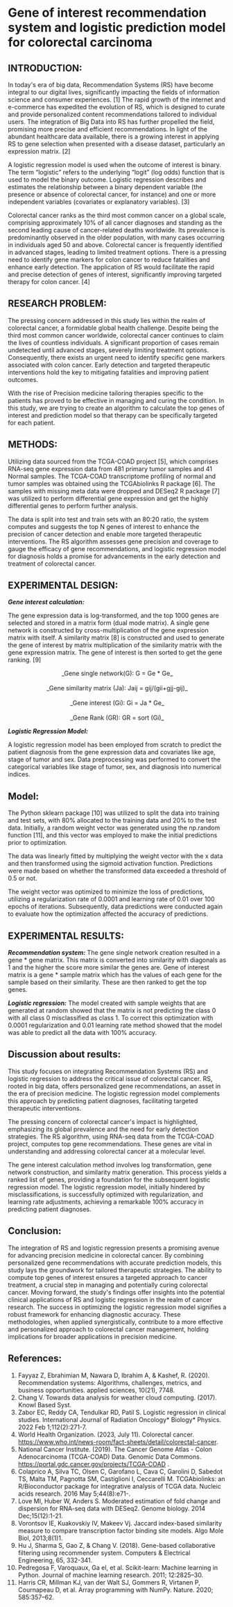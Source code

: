 # Gene of interest recommendation system and logistic prediction model for colorectal carcinoma

## INTRODUCTION:
In today's era of big data, Recommendation Systems (RS) have become integral to our digital lives, significantly impacting the fields of information science and consumer experiences. [1] The rapid growth of the internet and e-commerce has expedited the evolution of RS, which is designed to curate and provide personalized content recommendations tailored to individual users. The integration of Big Data into RS has further propelled the field, promising more precise and efficient recommendations. In light of the abundant healthcare data available, there is a growing interest in applying RS to gene selection when presented with a disease dataset, particularly an expression matrix. [2] 

A logistic regression model is used when the outcome of interest is binary. The term “logistic” refers to the underlying “logit” (log odds) function that is used to model the binary outcome. Logistic regression describes and estimates the relationship between a binary dependent variable (the presence or absence of colorectal cancer, for instance) and one or more independent variables (covariates or explanatory variables). [3]

Colorectal cancer ranks as the third most common cancer on a global scale, comprising approximately 10% of all cancer diagnoses and standing as the second leading cause of cancer-related deaths worldwide. Its prevalence is predominantly observed in the older population, with many cases occurring in individuals aged 50 and above. Colorectal cancer is frequently identified in advanced stages, leading to limited treatment options. There is a pressing need to identify gene markers for colon cancer to reduce fatalities and enhance early detection. The application of RS would facilitate the rapid and precise detection of genes of interest, significantly improving targeted therapy for colon cancer. [4]

## RESEARCH PROBLEM:

The pressing concern addressed in this study lies within the realm of colorectal cancer, a formidable global health challenge. Despite being the third most common cancer worldwide, colorectal cancer continues to claim the lives of countless individuals. A significant proportion of cases remain undetected until advanced stages, severely limiting treatment options. Consequently, there exists an urgent need to identify specific gene markers associated with colon cancer. Early detection and targeted therapeutic interventions hold the key to mitigating fatalities and improving patient outcomes.

With the rise of Precision medicine tailoring therapies specific to the patients has proved to be effective in managing and curing the condition. In this study, we are trying to create an algorithm to calculate the top genes of interest and prediction model so that therapy can be specifically targeted for each patient.

## METHODS: 

Utilizing data sourced from the TCGA-COAD project [5], which comprises RNA-seq gene expression data from 481 primary tumor samples and 41 Normal samples. The TCGA-COAD transcriptome profiling of normal and tumor samples was obtained using the TCGAbiolinks R package [6]. The samples with missing meta data were dropped and DESeq2 R package [7] was utilized to perform differential gene expression and get the highly differential genes to perform further analysis.

The data is split into test and train sets with an 80:20 ratio, the system computes and suggests the top N genes of interest to enhance the precision of cancer detection and enable more targeted therapeutic interventions. The RS algorithm assesses gene precision and coverage to gauge the efficacy of gene recommendations, and logistic regression model for diagnosis holds a promise for advancements in the early detection and treatment of colorectal cancer.

## EXPERIMENTAL DESIGN:

**_Gene interest calculation:_**

The gene expression data is log-transformed, and the top 1000 genes are selected and stored in a matrix form (dual mode matrix). A single gene network is constructed by cross-multiplication of the gene expression matrix with itself. A similarity matrix [8] is constructed and used to generate the gene of interest by matrix multiplication of the similarity matrix with the gene expression matrix. The gene of interest is then sorted to get the gene ranking. [9]

<p align="center">
  _Gene single network(G): G = Ge * Ge_ <br><br>
  _Gene similarity matrix (Ja): Jaij = gij/(gii+gjj-gij)_ <br><br>
  _Gene interest (Gi): Gi = Ja * Ge_ <br><br>
  _Gene Rank (GR): GR = sort (Gi)_
</p>


**_Logistic Regression Model:_** 

A logistic regression model has been employed from scratch to predict the patient diagnosis from the gene expression data and covariates like age, stage of tumor and sex. Data preprocessing was performed to convert the categorical variables like stage of tumor, sex, and diagnosis into numerical indices.



## Model:  
 

The Python sklearn package [10] was utilized to split the data into training and test sets, with 80% allocated to the training data and 20% to the test data. Initially, a random weight vector was generated using the np.random function [11], and this vector was employed to make the initial predictions prior to optimization.

The data was linearly fitted by multiplying the weight vector with the x data and then transformed using the sigmoid activation function. Predictions were made based on whether the transformed data exceeded a threshold of 0.5 or not.

The weight vector was optimized to minimize the loss of predictions, utilizing a regularization rate of 0.0001 and learning rate of 0.01 over 100 epochs of iterations. Subsequently, data predictions were conducted again to evaluate how the optimization affected the accuracy of predictions.

## EXPERIMENTAL RESULTS:

**_Recommendation system:_** The gene single network creation resulted in a gene * gene matrix. This matrix is converted into similarity with diagonals as 1 and the higher the score more similar the genes are. Gene of interest matrix is a gene * sample matrix which has the values of each gene for the sample based on their similarity. These are then ranked to get the top genes.

 

**_Logistic regression:_**  The model created with sample weights that are generated at random showed that the matrix is not predicting the class 0 with all class 0 misclassified as class 1. To correct this optimization with 0.0001 regularization and 0.01 learning rate method showed that the model was able to predict all the data with 100% accuracy.

  

## Discussion about results:

This study focuses on integrating Recommendation Systems (RS) and logistic regression to address the critical issue of colorectal cancer. RS, rooted in big data, offers personalized gene recommendations, an asset in the era of precision medicine. The logistic regression model complements this approach by predicting patient diagnoses, facilitating targeted therapeutic interventions.

The pressing concern of colorectal cancer's impact is highlighted, emphasizing its global prevalence and the need for early detection strategies. The RS algorithm, using RNA-seq data from the TCGA-COAD project, computes top gene recommendations. These genes are vital in understanding and addressing colorectal cancer at a molecular level.

The gene interest calculation method involves log transformation, gene network construction, and similarity matrix generation. This process yields a ranked list of genes, providing a foundation for the subsequent logistic regression model. The logistic regression model, initially hindered by misclassifications, is successfully optimized with regularization, and learning rate adjustments, achieving a remarkable 100% accuracy in predicting patient diagnoses.

## Conclusion:

The integration of RS and logistic regression presents a promising avenue for advancing precision medicine in colorectal cancer. By combining personalized gene recommendations with accurate prediction models, this study lays the groundwork for tailored therapeutic strategies. The ability to compute top genes of interest ensures a targeted approach to cancer treatment, a crucial step in managing and potentially curing colorectal cancer.
Moving forward, the study's findings offer insights into the potential clinical applications of RS and logistic regression in the realm of cancer research. The success in optimizing the logistic regression model signifies a robust framework for enhancing diagnostic accuracy. These methodologies, when applied synergistically, contribute to a more effective and personalized approach to colorectal cancer management, holding implications for broader applications in precision medicine.



## References: 
1. Fayyaz Z, Ebrahimian M, Nawara D, Ibrahim A, & Kashef, R. (2020). Recommendation systems: Algorithms, challenges, metrics, and business opportunities. applied sciences, 10(21), 7748.
2. Chang V. Towards data analysis for weather cloud computing. (2017). Knowl Based Syst. 
3. Zabor EC, Reddy CA, Tendulkar RD, Patil S. Logistic regression in clinical studies. International Journal of Radiation Oncology* Biology* Physics. 2022 Feb 1;112(2):271-7.
4. World Health Organization. (2023, July 11). Colorectal cancer. https://www.who.int/news-room/fact-sheets/detail/colorectal-cancer.
5. National Cancer Institute. (2019). The Cancer Genome Atlas - Colon Adenocarcinoma (TCGA-COAD) Data. Genomic Data Commons. https://portal.gdc.cancer.gov/projects/TCGA-COAD .
6. Colaprico A, Silva TC, Olsen C, Garofano L, Cava C, Garolini D, Sabedot TS, Malta TM, Pagnotta SM, Castiglioni I, Ceccarelli M. TCGAbiolinks: an R/Bioconductor package for integrative analysis of TCGA data. Nucleic acids research. 2016 May 5;44(8):e71-.
7. Love MI, Huber W, Anders S. Moderated estimation of fold change and dispersion for RNA-seq data with DESeq2. Genome biology. 2014 Dec;15(12):1-21.
8. Vorontsov IE, Kuakovskiy IV, Makeev Vj. Jaccard index-based similarity measure to compare transcription factor binding site models. Algo Mole Biol, 2013;8(1)1.
9. Hu J, Sharma S, Gao Z, & Chang V. (2018). Gene-based collaborative filtering using recommender system. Computers & Electrical Engineering, 65, 332-341.
10. Pedregosa F, Varoquaux, Ga el, et al. Scikit-learn: Machine learning in Python. Journal of machine learning research. 2011; 12:2825–30.
11. Harris CR, Millman KJ, van der Walt SJ, Gommers R, Virtanen P, Cournapeau D, et al. Array programming with NumPy. Nature. 2020; 585:357–62.
